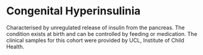 Congenital Hyperinsulinia
=========================

Characterised by unregulated release of insulin from the pancreas. The
condition exists at birth and can be controlled by feeding or medication. The
clinical samples for this cohort were provided by UCL, Institute of Child
Health.

